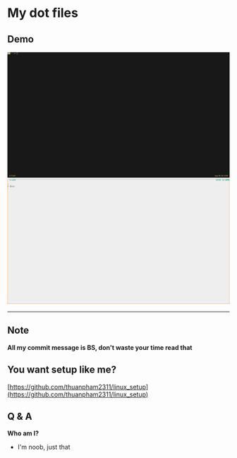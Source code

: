 # My dot files

## Demo

<a href="https://raw.githubusercontent.com/thuanpham2311/dotfiles/master/img/dotfiles.gif">
<img src="./img/dotfiles.gif">
</a>

<a href="https://raw.githubusercontent.com/thuanpham2311/dotfiles/master/img/light.gif">
<img src="./img/light.gif">
</a>

---

## Note

**All my commit message is BS, don't waste your time read that**

## You want setup like me?

[https://github.com/thuanpham2311/linux_setup](https://github.com/thuanpham2311/linux_setup)

## Q & A

**Who am I?**

- I'm noob, just that
